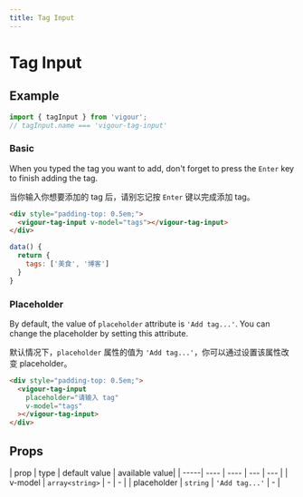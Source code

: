 ```yaml
---
title: Tag Input
---
```


# Tag Input

## Example

```javascript
import { tagInput } from 'vigour';
// tagInput.name === 'vigour-tag-input'
```

### Basic

When you typed the tag you want to add, don't forget to press the `Enter` key to finish adding the tag.

当你输入你想要添加的 tag 后，请别忘记按 `Enter` 键以完成添加 tag。

<tag-input-example-1></tag-input-example-1>

```html
<div style="padding-top: 0.5em;">
  <vigour-tag-input v-model="tags"></vigour-tag-input>
</div>
```

```javascript
data() {
  return {
    tags: ['美食', '博客']
  }
}
```

### Placeholder

By default, the value of `placeholder` attribute is `'Add tag...'`. You can change the placeholder by setting this attribute.

默认情况下，`placeholder` 属性的值为 `'Add tag...'`，你可以通过设置该属性改变 placeholder。

<tag-input-example-2></tag-input-example-2>

```html
<div style="padding-top: 0.5em;">
  <vigour-tag-input
    placeholder="请输入 tag"
    v-model="tags"
  ></vigour-tag-input>
</div>
```
## Props

| prop | type | default value | available value|
| -----| ---- | ---- | --- | --- |
| v-model | `array<string>` | - | - |
| placeholder | `string` | `'Add tag...'` | - |